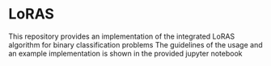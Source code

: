 # LoRAS
This repository provides an implementation of the integrated LoRAS algorithm for binary classification problems
The guidelines of the usage and an example implementation is shown in the provided jupyter notebook
